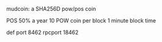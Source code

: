 mudcoin: a SHA256D pow/pos coin

POS 50% a year
10 POW coin per block
1 minute block time

def port 8462
rpcport 18462

